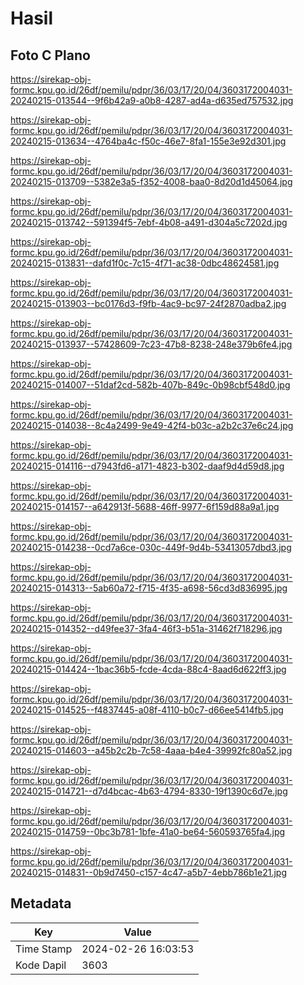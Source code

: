 # Hasil

## Foto C Plano

https://sirekap-obj-formc.kpu.go.id/26df/pemilu/pdpr/36/03/17/20/04/3603172004031-20240215-013544--9f6b42a9-a0b8-4287-ad4a-d635ed757532.jpg

https://sirekap-obj-formc.kpu.go.id/26df/pemilu/pdpr/36/03/17/20/04/3603172004031-20240215-013634--4764ba4c-f50c-46e7-8fa1-155e3e92d301.jpg

https://sirekap-obj-formc.kpu.go.id/26df/pemilu/pdpr/36/03/17/20/04/3603172004031-20240215-013709--5382e3a5-f352-4008-baa0-8d20d1d45064.jpg

https://sirekap-obj-formc.kpu.go.id/26df/pemilu/pdpr/36/03/17/20/04/3603172004031-20240215-013742--591394f5-7ebf-4b08-a491-d304a5c7202d.jpg

https://sirekap-obj-formc.kpu.go.id/26df/pemilu/pdpr/36/03/17/20/04/3603172004031-20240215-013831--dafd1f0c-7c15-4f71-ac38-0dbc48624581.jpg

https://sirekap-obj-formc.kpu.go.id/26df/pemilu/pdpr/36/03/17/20/04/3603172004031-20240215-013903--bc0176d3-f9fb-4ac9-bc97-24f2870adba2.jpg

https://sirekap-obj-formc.kpu.go.id/26df/pemilu/pdpr/36/03/17/20/04/3603172004031-20240215-013937--57428609-7c23-47b8-8238-248e379b6fe4.jpg

https://sirekap-obj-formc.kpu.go.id/26df/pemilu/pdpr/36/03/17/20/04/3603172004031-20240215-014007--51daf2cd-582b-407b-849c-0b98cbf548d0.jpg

https://sirekap-obj-formc.kpu.go.id/26df/pemilu/pdpr/36/03/17/20/04/3603172004031-20240215-014038--8c4a2499-9e49-42f4-b03c-a2b2c37e6c24.jpg

https://sirekap-obj-formc.kpu.go.id/26df/pemilu/pdpr/36/03/17/20/04/3603172004031-20240215-014116--d7943fd6-a171-4823-b302-daaf9d4d59d8.jpg

https://sirekap-obj-formc.kpu.go.id/26df/pemilu/pdpr/36/03/17/20/04/3603172004031-20240215-014157--a642913f-5688-46ff-9977-6f159d88a9a1.jpg

https://sirekap-obj-formc.kpu.go.id/26df/pemilu/pdpr/36/03/17/20/04/3603172004031-20240215-014238--0cd7a6ce-030c-449f-9d4b-53413057dbd3.jpg

https://sirekap-obj-formc.kpu.go.id/26df/pemilu/pdpr/36/03/17/20/04/3603172004031-20240215-014313--5ab60a72-f715-4f35-a698-56cd3d836995.jpg

https://sirekap-obj-formc.kpu.go.id/26df/pemilu/pdpr/36/03/17/20/04/3603172004031-20240215-014352--d49fee37-3fa4-46f3-b51a-31462f718296.jpg

https://sirekap-obj-formc.kpu.go.id/26df/pemilu/pdpr/36/03/17/20/04/3603172004031-20240215-014424--1bac36b5-fcde-4cda-88c4-8aad6d622ff3.jpg

https://sirekap-obj-formc.kpu.go.id/26df/pemilu/pdpr/36/03/17/20/04/3603172004031-20240215-014525--f4837445-a08f-4110-b0c7-d66ee5414fb5.jpg

https://sirekap-obj-formc.kpu.go.id/26df/pemilu/pdpr/36/03/17/20/04/3603172004031-20240215-014603--a45b2c2b-7c58-4aaa-b4e4-39992fc80a52.jpg

https://sirekap-obj-formc.kpu.go.id/26df/pemilu/pdpr/36/03/17/20/04/3603172004031-20240215-014721--d7d4bcac-4b63-4794-8330-19f1390c6d7e.jpg

https://sirekap-obj-formc.kpu.go.id/26df/pemilu/pdpr/36/03/17/20/04/3603172004031-20240215-014759--0bc3b781-1bfe-41a0-be64-560593765fa4.jpg

https://sirekap-obj-formc.kpu.go.id/26df/pemilu/pdpr/36/03/17/20/04/3603172004031-20240215-014831--0b9d7450-c157-4c47-a5b7-4ebb786b1e21.jpg


## Metadata

| Key        | Value               |
| ---------- | ------------------- |
| Time Stamp | 2024-02-26 16:03:53 |
| Kode Dapil | 3603                |



